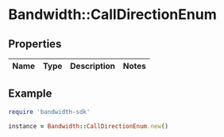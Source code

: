 # Bandwidth::CallDirectionEnum

## Properties

| Name | Type | Description | Notes |
| ---- | ---- | ----------- | ----- |

## Example

```ruby
require 'bandwidth-sdk'

instance = Bandwidth::CallDirectionEnum.new()
```

